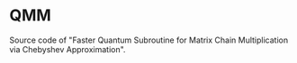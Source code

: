 # QMM
Source code of "Faster Quantum Subroutine for Matrix Chain Multiplication via Chebyshev Approximation".
